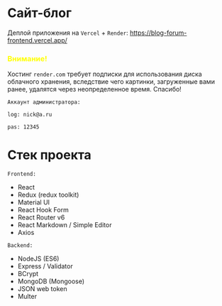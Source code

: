 # Сайт-блог

Деплой приложения на `Vercel` + `Render`: https://blog-forum-frontend.vercel.app/

### <span style="color: yellow"> Внимание! </span>

Хостинг `render.com` требует подписки для использования диска облачного хранения, вследствие чего картинки, загруженные вами ранее, удалятся через неопределенное время. Спасибо!


`Аккаунт администратора:`

```
log: nick@a.ru
```

```
pas: 12345
```

# Стек проекта

`Frontend:`
<ul>
  <li>React</li>
  <li>Redux (redux toolkit)</li>
  <li>Material UI</li>
  <li>React Hook Form</li>
  <li>React Router v6</li>
  <li>React Markdown / Simple Editor</li>
  <li>Axios</li>
</ul>

`Backend:`
<ul>
  <li>NodeJS (ES6)</li>
  <li>Express / Validator</li>
  <li>BCrypt</li>
  <li>MongoDB (Mongoose)</li>
  <li>JSON web token</li>
  <li>Multer</li>
</ul>
